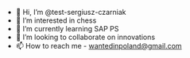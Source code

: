 - 👋 Hi, I’m @test-sergiusz-czarniak
- 👀 I’m interested in chess
- 🌱 I’m currently learning SAP PS
- 💞️ I’m looking to collaborate on innovations
- 📫 How to reach me - wantedinpoland@gmail.com

<!---
test-sergiusz-czarniak/test-sergiusz-czarniak is a ✨ special ✨ repository because its `README.md` (this file) appears on your GitHub profile.
You can click the Preview link to take a look at your changes.
--->
